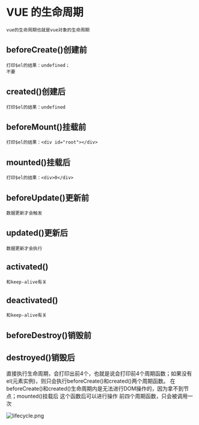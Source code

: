 # VUE 的生命周期
    vue的生命周期也就是vue对象的生命周期
## beforeCreate()创建前
    打印$el的结果：undefined；
    不要
## created()创建后
    打印$el的结果：undefined
## beforeMount()挂载前
    打印$el的结果：<div id="root"></div>
## mounted()挂载后
    打印$el的结果：<div>0</div>
## beforeUpdate()更新前
    数据更新才会触发
## updated()更新后
    数据更新才会执行
## activated()
    和keep-alive有关
## deactivated()
    和keep-alive有关
## beforeDestroy()销毁前

## destroyed()销毁后

直接执行生命周期，会打印出前4个，也就是说会打印前4个周期函数；如果没有el(元素实例)，则只会执行beforeCreate()和created()两个周期函数。
在beforeCreate()和created()生命周期内是无法进行DOM操作的，因为拿不到节点；mounted()挂载后 这个函数后可以进行操作
前四个周期函数，只会被调用一次

![lifecycle.png](0)